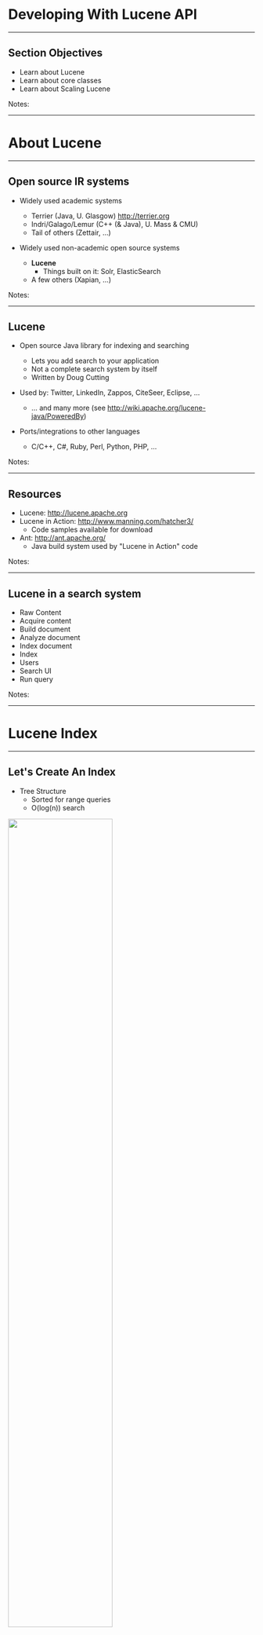 # Developing With Lucene API
---

## Section Objectives

* Learn about Lucene
* Learn about core classes
* Learn about Scaling Lucene  


Notes:

---

# About Lucene 

---

## Open source IR systems


 * Widely used academic systems

     - Terrier (Java, U. Glasgow) http://terrier.org  
     - Indri/Galago/Lemur (C++ (& Java), U. Mass & CMU)
     - Tail of others (Zettair, …)

 * Widely used non-academic open source systems
     -  **Lucene** 
        * Things built on it: Solr, ElasticSearch
     - A few others (Xapian, …)

Notes: 



---

## Lucene


 * Open source Java library for indexing and searching
     - Lets you add search to your application
     - Not a complete search system by itself
     - Written by Doug Cutting

 * Used by: Twitter, LinkedIn, Zappos, CiteSeer, Eclipse, …
     - … and many more (see http://wiki.apache.org/lucene-java/PoweredBy)
 * Ports/integrations to other languages
     - C/C++, C#, Ruby, Perl, Python, PHP, …

Notes: 



---

## Resources


 * Lucene: http://lucene.apache.org
 * Lucene in Action: http://www.manning.com/hatcher3/
     - Code samples available for download
 * Ant: http://ant.apache.org/
     - Java build system used by "Lucene in Action" code

Notes: 



---

## Lucene in a search system


 * Raw Content
 * Acquire content
 * Build document
 * Analyze document
 * Index document
 * Index
 * Users
 * Search UI
 * Run query

Notes: 


---

# Lucene Index
---

## Let's Create An Index

* Tree Structure
  - Sorted for range queries
  - O(log(n)) search

<img src="../../assets/images/solr/index.png" style="width:65%;"/> <!-- {"left" : 0.76, "top" : 2.63, "height" : 2.81, "width" : 8.73} -->


* But Lucene does not index this way

Notes:

---

## A New Index

* Terms and documents are stored in arrays

<img src="../../assets/images/solr/NewIndex.png" style="width:70%;"/> <!-- {"left" : 0.45, "top" : 2.36, "height" : 3.47, "width" : 9.34} -->

Notes:

---

## Insertions

* Means writing a new segment
* In case of too many segments, merge them
* Merging: concatenate docs, merge terms dictionaries and postings lists (merge sort)


<img src="../../assets/images/solr/insertion.png" style="width:65%;"/> <!-- {"left" : 0.15, "top" : 3.35, "height" : 3.62, "width" : 9.95} -->

Notes:

---

## Insertion, contd


<img src="../../assets/images/solr/insertion2.png" style="width:70%;"/> <!-- {"left" : 0.32, "top" : 2.22, "height" : 3.52, "width" : 9.61} -->
Notes:

---

## Deletion

* Means a bit off
* Ignore deleted documents when searching and merging 
* Merge policies favor segments with many deletions

<img src="../../assets/images/solr/3rd-party/deletion.png" style="width:70%;"/> <!-- {"left" : 0.18, "top" : 3.32, "height" : 2.61, "width" : 9.89} -->


Notes:

---

## Pros And Cons

* Pros:
  - Segments never modified
    - Properly used cache by file system
    - Lock-free
  - Terms are de-duplicated
    - Leads to save more space for high-frequency terms
  - An ord identifies docs uniquely
    - Good for cross-API comm.
    - Several indexes in a single query can be used 
  - An ord identifies terms uniquely
    - Sorting: compare longs, not strings
    - Faceting

---

## Pros and Cons (contd)

* Cons:
  - When updating, a new segment is written
    - Better to update in bulk not single
    - They are written sequentially
Notes:

---

## Example of adding document

* `addDoc()`: Adds documents to the index

```java
private static void addDoc(IndexWriter w, String title, String isbn) throws
IOException{
  Document doc = new Document();
  doc.add(new TextField("title",title,Field.Store.YES));
  doc.add(new StringField("isbn",isbn,Field.Store.YES));
  w.addDocument(doc);
}
```
<!-- {"left" : 0, "top" : 1.84, "height" : 1.8, "width" : 10.25} -->





---

## Core indexing classes


 * `IndexWriter`
     - Central component that allows you to create a new index, open an existing one, and add, remove, or update documents in an index
     - Built on an `IndexWriterConfig` and a `Directory`
 * `Directory`
     - Abstract class that represents the location of an index
 * `Analyzer`
     - Extracts tokens from a text stream

Notes: 



---

## Creating an IndexWriter

```java
import org.apache.lucene.analysis.Analyzer 
import org.apache.lucene.index.IndexWriter 
import org.apache.lucene.index.IndexWriterConfig 
import org.apache.lucene.store.Directory 

private IndexWriter writer;

public Indexer(String dir) throws IOException {
  Directory indexDir = FSDirectory.open(new File(dir));
  Analyzer analyzer = new StandardAnalyzer ();
  IndexWriterConfig cfg = new IndexWriterConfig(analyzer);
  cfg.setOpenMode(OpenMode.CREATE);
  writer = new IndexWriter (indexDir, cfg)
}
```
<!-- {"left" : 0, "top" : 1.44, "height" : 3.9, "width" : 10.25} -->

Notes: 



---

## Core indexing classes (contd.)


 * `Document`
     - Represents a collection of named Fields.  Text in these Fields are indexed.
 * Field
     - Note : Lucene Fields can represent both "fields" and "zones" as described in the textbook
     - Or even other things like numbers.
     - `StringFields` are indexed but not tokenized
     - `TextFields` are indexed and tokenized

Notes: 



---

## A Document contains Fields

```java
import org.apache.lucene.document. Document ;
import org.apache.lucene.document. Field ;
  ...
protected Document getDocument(File f) throws Exception {
  Document  doc = new  Document ();
  doc.add (new  TextField ("contents", new FileReader(f))) 
  doc.add (new  StringField ("filename",
                           f.getName(),
                           Field.Store.YES)); 
  doc.add (new  StringField ("fullpath",
                           f.getCanonicalPath(),
                           Field.Store.YES));
  return doc;
}
```
<!-- {"left" : 0, "top" : 1.44, "height" : 3.84, "width" : 10.25} -->


Notes: 



---

## Index a Document with IndexWriter

```java
  private IndexWriter writer;
  ...
  private void indexFile(File f) throws
  		Exception {
  	Document doc = getDocument(f);
  	writer.addDocument (doc);
  }
```
<!-- {"left" : 0, "top" : 1.44, "height" : 2.6, "width" : 8.15} -->

Notes: 



---

## Indexing a directory

```java
private IndexWriter writer;
  ...
public int index(String dataDir,
  				   FileFilter filter)
  		throws Exception {
  	File[] files = new File(dataDir).listFiles();
  	for (File f: files) {
  		if (... &&
  			 (filter == null || filter.accept(f))) {
  			indexFile(f);
  		}
  	}
  	return writer. numDocs ();
}
```
<!-- {"left" : 0, "top" : 1.44, "height" : 4.73, "width" : 10.25} -->

Notes: 



---

## Closing the IndexWriter

```java
private IndexWriter writer;
  ...
public void close() throws IOException {
  writer.close ();
}
```
<!-- {"left" : 0, "top" : 1.44, "height" : 2.06, "width" : 8.85} -->

Notes: 



---

## The Index


 * The Index is the kind of inverted index we know and love

 * The default Lucene50 codec is:

     - variable-byte and fixed-width encoding of delta values

     - multi-level skip lists

     - natural ordering of docIDs

     - encodes both term frequencies and positional information

 * APIs to customize the codec

Notes: 



---

# Searching, Viewing and Debugging
---

## Reading Query

```java
String qstr = args.length > 0 ?args[0]:"lucene";
Query qry = new
QueryParser(Version.LUCENE_40,"title",analyzer)/parse(qstr);
```
<!-- {"left" : 0, "top" : 1.44, "height" : 1.1, "width" : 10.25} -->

Notes:

---

## Searching

* You can create a searcher to search the index by query

* Top 10 ranked results are collected by instantiation of `TopScoreDocCollection`

```java

int hitsPerPage = 10;
IndexReader rd = IndexReader.open(index);
IndexSearcher srchr = new IndexSearcher(rd);
TopScoreDocCollector cltr = TopScoreDocCollector.create(hitsPerPage,true);
srchr.search(q,collector);
ScoreDoc[] hits = cltr.topDocs().scoreDocs
```
<!-- {"left" : 0, "top" : 2.74, "height" : 1.59, "width" : 10.25} -->

Notes:

---

## Providing View For Users 

* Now it's time to display results to the user
```java
System.out.println("Found"+hits.lengh+"hits.");
for (int i = 0; i < hits.lengh;++i){
  int documentId = hits[i].doc;
  Document doc = srchr.doc(documentId);
  System.out.println((i+1)+"."+doc.get("isbn")+"\"+d.get("title"))
}
```
<!-- {"left" : 0, "top" : 1.74, "height" : 1.62, "width" : 10.25} -->

---

## Core searching classes


 * `IndexSearcher`
     - Central class that exposes several search methods on an index
     - Accessed via an IndexReader
 * `Query`
     - Abstract query class.  Concrete subclasses represent specific types of queries, e.g., matching terms in fields, boolean queries, phrase queries, …
 * `QueryParser`
     - Parses a textual representation of a query into a Query instance

Notes: 



---

## IndexSearcher


 * IndexReader

 * Directory

 * Query

 * TopDocs

Notes: 



---

## Creating an IndexSearcher

```java
import org.apache.lucene.search. IndexSearcher ;
...
public static void search(String indexDir, String q)
  throws IOException, ParseException {
   IndexReader  rdr =
  		DirectoryReader.open(FSDirectory.open(
  								new File(indexDir)));
   IndexSearcher is = new IndexSearcher (rdr);
  	...
  }
```
<!-- {"left" : 0, "top" : 1.44, "height" : 3.41, "width" : 10.25} -->

Notes: 



---

## Query and QueryParser

```java
import org.apache.lucene.queryParser.QueryParser ;

import org.apache.lucene.search.Query;

...
public static void search(String indexDir, String q)
  throws IOException, ParseException 
...
QueryParser parser =
   new QueryParser ("contents",
		 new StandardAnalyzer ());                                 
Query query = parser.parse (q);
... 
}
```
<!-- {"left" : 0, "top" : 1.44, "height" : 3.41, "width" : 10.25} -->

Notes: 

---

## Core searching classes (contd.)


 * `TopDocs`
     - Contains references to the top documents returned by a search
 * `ScoreDoc`
     - Represents a single search result

Notes: 



---

## search() returns TopDocs


```java
  import org.apache.lucene.search. TopDocs ;
  ...
  public static void search(String indexDir,
  										 String q)
  		throws IOException, ParseException 
  	...
  	IndexSearcher is = ...;
  	...
  	Query query = ...;
  	...
  	 TopDocs  hits = is. search (query, 10);
  }
```
<!-- {"left" : 0, "top" : 1.44, "height" : 4.25, "width" : 10.25} -->

Notes: 



---

## TopDocs contain ScoreDocs

```java
  import org.apache.lucene.search. ScoreDoc;
  ...
  public static void search(String indexDir, String q)
  		throws IOException, ParseException 
  	...
  	IndexSearcher is = ...;
  	...
  	TopDocs hits = ...;
  	...
  	for( ScoreDoc  scoreDoc : hits. scoreDocs ) {
  		Document doc = is. doc (scoreDoc. doc );
  		System.out.println(doc. get ("fullpath"));
  	}
  }
```
<!-- {"left" : 0, "top" : 1.44, "height" : 4.57, "width" : 10.25} -->

Notes: 



---

## Closing IndexSearcher

```java
  public static void search(String indexDir,
  										 String q)
  		throws IOException, ParseException 
  	...
  	IndexSearcher is = ...;
  	...
  	is.close ();
  }
```
<!-- {"left" : 0, "top" : 1.44, "height" : 2.94, "width" : 10.25} -->

Notes: 



---

## How Lucene models content


 * A Document is the atomic unit of indexing and searching

     - A Document contains Fields

 * Fields have a name and a value

     - You have to translate raw content into Fields 

     - Examples: Title, author, date, abstract, body, URL, keywords, ...

     - Different documents can have different fields

     - Search a field using `name:term`, e.g., `title:lucene`

Notes: 



---

## Fields

 * Fields may
     - Be indexed or not
        * Indexed fields may or may not be analyzed (i.e., tokenized with an Analyzer)
          * Non-analyzed fields view the entire value as a single token (useful for URLs, paths, dates, social security numbers, ...)
     - Be stored or not
        * Useful for fields that you'd like to display to users
     - Optionally store term vectors
        * Like a positional index on the Field's terms
        * Useful for highlighting, finding similar documents, categorization

Notes: 



---

## Field construction

 * Lots of different constructors

 * Field constructionLots of different constructors

```java
import org.apache.lucene.document.Field

import org.apache.lucene.document.FieldType

Field(String name,
	 String value,
     FieldType type);
```
<!-- {"left" : 0, "top" : 2.24, "height" : 2.61, "width" : 8.96} -->

---

## Field construction

 * value can also be specified with a `Reader`, a `TokenStream`, or a `byte[]`.  

 * `FieldType` specifies field properties.

 * Can also directly use sub-classes like `TextField`, `StringField`, …

Notes: 



---

## Using Field properties

| Index          | Store | TermVector               | Example Usage           |
|----------------|-------|--------------------------|-------------------------|
| `NOT_ANALYZED` | Yes   | No                       | identifiers, phone, SSN |
| `ANALYZED`     | Yes   | `WITH_POSITIONS_OFFSETS` | Title, abstract         |
| `ANALYZED`     | No    | `WITH_POSITIONS_OFFSETS` | Body                    |
| `NO`           | Yes   | NO                       | Document Type           |
| `NOT_ANALYZED` | No    | NO                       | Hidden Keywords         |

<!-- {"left" : 0.25, "top" : 1.47, "height" : 3.53, "width" : 9.75} -->

Notes: 



---

## Multi-valued fields


 * You can add multiple Fields with the same name

     - Lucene simply concatenates the different values for that named Field

```java
Document  doc = new  Document ();
  doc. add (new  TextField ("author",
					     "chris manning"));
doc. add (new  TextField ("author",
					     "prabhakar raghavan"));
...
```
<!-- {"left" : 0, "top" : 2.66, "height" : 2.19, "width" : 9.48} -->

Notes: 



---

## Analyzer


 * Tokenizes the input text

 * Common s
     - `WhitespaceAnalyzer`: Splits tokens on whitespace
     - `SimpleAnalyzer`: Splits tokens on non-letters, and then lowercases
     - `StopAnalyzer`: Same as SimpleAnalyzer, but also removes stop words
     - `StandardAnalyzer`: Most sophisticated analyzer that knows about certain token types, lowercases, removes stop words, ...

Notes: 



---

## Analysis example


 * "The quick brown fox jumped over the lazy dog"
 * `WhitespaceAnalyzer`
     - `[The] [quick] [brown] [fox] [jumped] [over] [the] [lazy] [dog]`
 * SimpleAnalyzer
     - `[the] [quick] [brown] [fox] [jumped] [over] [the] [lazy] [dog]`
 * StopAnalyzer
     - `[quick] [brown] [fox] [jumped] [over] [lazy] [dog]`
 * StandardAnalyzer
     - `[quick] [brown] [fox] [jumped] [over] [lazy] [dog]`

Notes: 



---

## Another analysis example


 * "XY&Z Corporation – xyz@example.com"

 * WhitespaceAnalyzer

     - `[XY&Z] [Corporation] [-] [xyz@example.com]`

 * SimpleAnalyzer

     - `[xy] [z] [corporation] [xyz] [example] [com]`

 * StopAnalyzer

     - `[xy] [z] [corporation] [xyz] [example] [com]`

 * StandardAnalyzer

     - `[xy&z] [corporation] [xyz@example.com]`

Notes: 



---

## What's inside an Analyzer?


 * Analyzers need to return a `TokenStream`:
   - `public TokenStream tokenStream(String fieldName, Reader reader)`

 * `TokenStream`
 * `Tokenizer`
 * `TokenFilter`

Notes: 



---

## Tokenizers and TokenFilters


 * `Tokenizer`
     - `WhitespaceTokenizer`
     - `KeywordTokenizer`
     - `LetterTokenizer`
     - `StandardTokenizer`
     - ...
 * `TokenFilter`
     - `LowerCaseFilter`
     - `StopFilter`
     - `PorterStemFilter`
     - `ASCIIFoldingFilter`
     - `StandardFilter`
     - ...

Notes: 



---

## Adding/deleting Documents to/from an IndexWriter

 * `void addDocument(Iterable<IndexableField> d);`
 * IndexWriter's Analyzer is used to analyze document.
 *  Important: Need to ensure that Analyzers used at indexing time are consistent with Analyzers used at searching time

```java
// deletes docs containing terms or matching
// queries.  The term version is useful for
// deleting one document.
void deleteDocuments(Term... terms);
void deleteDocuments(Query... queries);   
```
<!-- {"left" : 0, "top" : 3.44, "height" : 2.19, "width" : 10.25} -->

Notes: 



---

## Index format


 * Each Lucene index consists of one or more segments
     - A segment is a standalone index for a subset of documents
     - All segments are searched
     - A segment is created whenever IndexWriter flushes adds/deletes
 * Periodically, `IndexWriter` will merge a set of segments into a single segment
     - Policy specified by a `MergePolicy`
 * You can explicitly invoke `forceMerge()` to merge segments

Notes: 



---

## Basic merge policy


 * Segments are grouped into levels
 * Segments within a group are roughly equal size (in log space)
 * Once a level has enough segments, they are merged into a segment at the next level up

Notes: 



---

## Searching a changing index

```java
Directory dir = FSDirectory.open(...);
DirectoryReader reader = DirectoryReader.open(dir);
IndexSearcher searcher = new IndexSearcher(reader);
```
<!-- {"left" : 0, "top" : 1.24, "height" : 1.27, "width" : 10.25} -->

<br/>

 * Above reader does not reflect changes to the index unless you reopen it.

 * Reopening is more resource efficient than opening a brand new reader.

```java
DirectoryReader newReader = DirectoryReader.openIfChanged(reader);

If (newReader != null) {
  reader.close();
  reader = newReader;
  searcher = new IndexSearcher(reader);
}
```
<!-- {"left" : 0, "top" : 4.83, "height" : 1.85, "width" : 10.25} -->


Notes: 



---

## Near-real-time search

```java
IndexWriter writer = ...;
DirectoryReader reader = 
    DirectoryReader.open(writer, true);
IndexSearcher searcher = new IndexSearcher(reader);
// Now let us say there's a change to the index using writer
writer.addDocument(newDoc);
DirectoryReader newReader =
    DirectoryReader.openIfChanged(reader, writer, true);
if (newReader != null) {
  reader.close();
  reader = newReader;
  searcher = new IndexSearcher(reader);
}
```
<!-- {"left" : 0, "top" : 1.44, "height" : 3.53, "width" : 10.25} -->

Notes: 



---

## QueryParser

 * Constructor

  - `(String defaultField, Analyzer analyzer);`

 * Parsing methods
     - `Query parse(String query) throws ParseException;`
     - ... and many more

Notes: 



---

## QueryParser syntax examples

| Query Expression                          | Document Matches If..                                             |
|-------------------------------------------|-------------------------------------------------------------------|
| Java                                      | Contains the term "java" in the default field                     |
| Java junit, java OR junit                 | Contains the term "java" or "junit" or both in the default filed. |
| +java +junit, java AND junit              | Contains the term "ant" in the title field                        |
| title:ant, title:extreme --subject:sports | Contains "extreme" in the "title" and not "sports" in the subject |
| (agile OR extreme) AND java               | Boolean expression matches                                        |
| title:"junit in action"                   | Phrase Matches in Title                                           |
| title:"junit action"~5                    | Proximity Matches (within 5) in Title                             |
| `java*`                                   | Wildcard Matches                                                  |
| `java~`                                   | Fuzzy Matches                                                     |
| `lastmodified:[1/1/19 TO 12/31/19]`       | Range Matches                                                     |

<!-- {"left" : 0.25, "top" : 1.51, "height" : 6.05, "width" : 9.75} -->

Notes: 



---

## Construct Querys programmatically


 * TermQuery
     - Constructed from a Term
 * TermRangeQuery

 * NumericRangeQuery

 * PrefixQuery

 * BooleanQuery

 * PhraseQuery

 * WildcardQuery

 * FuzzyQuery

 * MatchAllDocsQuery

Notes: 



---

## IndexSearcher


 * Methods

     - `TopDocs search(Query q, int n);`

     - `Document doc(int docID);`

Notes: 



---

## TopDocs and ScoreDoc


 * TopDocs methods

     - Number of documents that matched the searchtotalHits

     - Array of ScoreDoc instances containing resultsscoreDocs

     - Returns best score of all `matchesgetMaxScore()`

 * ScoreDoc methods

     - Document iddoc

     - Document scorescore

Notes: 



---

## Scoring


 * Original scoring function uses basic tf-idf scoring with
     - Programmable boost values for certain fields in documents
     - Length normalization
     - Boosts for documents containing more of the query terms
 * `IndexSearcher` provides an `explain()` method that explains the scoring of a document

Notes: 



---

## Lucene Scoring


 * As well as traditional tf.idf vector space model, Lucene has:

     - BM25

     - drf (divergence from randomness)

     - ib (information (theory)-based similarity)

```java
indexSearcher.setSimilarity(
   new BM25Similarity());
BM25Similarity custom =
  new BM25Similarity(1.2, 0.75); // k1, b
indexSearcher.setSimilarity(custom);
```
<!-- {"left" : 0, "top" : 3.18, "height" : 1.98, "width" : 8.66} -->

Notes: 



---

# Tika
---

## The Main Problem

* Many documents are not in plain text
  - Audio
  - Video
  - PDF
  - Picture
  and many more...


<img src="../../assets/images/solr/extr_challenge.png" style="width:55%;"/><!-- {"left" : 1.65, "top" : 3.89, "height" : 4.03, "width" : 6.96} -->

Notes:

---

## Other Problems

* License
* Dependencies
* Efforts breaking up
* Custom solution limits

---

## Tika Design

* Parser interface
* Document input stream
* XHTML SAX events
* Document metadata
* Parser implementation

Notes:

---
## Parser interface

```java
void parse(InputStream stream, ContentHandler handler, 
Metadata metadata) throws IOException, 
SAXException, TikaException;
```
<!-- {"left" : 0, "top" : 1.44, "height" : 1.01, "width" : 10.25} -->


<img src="../../assets/images/solr/parser.png" style="width:50%;"/><!-- {"left" : 1.01, "top" : 3.19, "height" : 4.71, "width" : 7.73} -->

Notes:

---

## Document input stream

<img src="../../assets/images/solr/in_stream.png" style="width:65%;"/><!-- {"left" : 1.02, "top" : 2.01, "height" : 5.05, "width" : 8.21} -->


Notes:

---

## XHTML SAX events

```html
<html xmlns="http://www.w3.org/1999/xhtml">
  <head>
    <title>...</title>
  </head>
  <body>...</body>
</html>
```
<!-- {"left" : 1.02, "top" : 1.38, "height" : 2.03, "width" : 7.94} -->

<img src="../../assets/images/solr/sax.png" style="width:65%;"/><!-- {"left" : 0.7, "top" : 4.26, "height" : 3.72, "width" : 8.84} -->

Notes:

---
## Document Metadata

* Metadata.RESOURCE_NAME_KEY
  - the name of the file or resource that contains the document
* Metadata.CONTENT_TYPE
  - according to the content type the document was parsed to
* Metadata.TITLE
  - if the document format contains an explicit title field
* Metadata.AUTHOR
  - if the document format contains an explicit author field

Notes:

---
## parser Implementation

* Third party libraries:
  - PDFBox
  - Apache POI
* Tika parsers:
  - PDFParser
  - OfficeParser

---

## parser Implementation

* AutoDetectParser:
  - Accumulates all `Tika` functionalities
  - Works on any kind of document
* Supported formats:
  - Word
  - Excel
  - PowerPoint
  - XML
  - HTML
  - MP3
  and much more...

Notes:

---

# Lucene Performance Tuning
---

## Best practices

* Run a Java profiler; `System.nanoTime`
* Run your JVM with the `-server` switch
* Upgrade to the latest release of `Lucene`
* Use a local file system for your index
* Don't re-open `IndexWriter` or `IndexReader/IndexSearcher` any more frequently than required
* Use multiple threads

Notes:

---

## Best practices (contd)

* Use faster hardware
* Put as much physical memory as you can in your computers
* Budget enough memory, CPU and file descriptors for your peak usage
* Turn off any fields or features that your application is not actually using
* Group multiple text fields into a single text field and search only that one

Notes:

---

## Testing process

* Set up a test
* Establish a baseline of your metric
* Take an open minded iterative approach. Make a change at a time and test it

Notes:

---

## Metrics

* You have to understand which metric you need to improve
  - Index-to-search delay
  - Indexing throughput
  - Search latency
  - Search throughput

Notes:

---

## Index-to-search delay

* Time from when you add or update a document until users can actually search it
* the only way to reduce index-to-search delay is to close your writer and reopen your reader
* This operation consumes IO, CPU, and memory
* Reopen a reader:
  - Use the `reopen` method to get a new `IndexReader`
  - Create the IndexSearcher from the new reader
  - If necessary, warm this searcher by running carefully chosen initial searches
  - Once the new searcher is ready, direct new searches to it, but follow-on searches (e.g., another page of
results for a previously run search) back to the original searcher
  - After the completion of serrch sessions close the older searcher

Notes:

---

## indexing throughput on Wikipedia


<img src="../../assets/images/solr/wikipedia.png" style="width:24%;"/> <!-- {"left" : 3.54, "top" : 1.62, "height" : 6.4, "width" : 3.1} -->

Notes:

---

## Indexing throughput

* How many documents per second you are able to add to your index
* Use Wikipedia as source of text
* First pre-process the Wikipedia XML content into a single large text file
* Then run the real test

Notes:

---

## Real test

* Run this algorithm:

```java
analyzer=org.apache.lucene.analysis.standard.StandardAnalyzer
doc.maker=org.apache.lucene.benchmark.byTask.feeds.LineDocMaker
directory=FSDirectory
# Use stored fields and term vectors
doc.stored = true 
doc.term.vectors = true
docs.file=/lucene/wikipedia.lines.txt
{ "Rounds" # Run test 3 times
ResetSystemErase
{ "BuildIndex"
-CreateIndex()
{ "AddDocs" AddDoc > : 200000 # Add first 200K doc
-CloseIndex()
}
NewRound
} : 3

RepSumByPrefRound BuildIndex # Report results
```
<!-- {"left" : 0.0, "top" : 1.78, "height" : 4.55, "width" : 10.25} -->

Notes:

---

## Improve indexing throughput

* Use many threads
* Set IndexWriter to flush by memory usage and not document count
* Turn off compound file format `IndexWriter.setUseCompoundFile(false)`
* Use `autoCommit=false`
* Re-use `Document` and `Field` instances
* Make sure your own analyzers and filters are re-using a single Token instance by defining the
`nextToken(Token)` API

Notes:

---

## Improve indexing throughput (contd)

* Test different values of mergeFactor
* Use optimize sparingly
* Index into separate indices
* Test the speed of creating the documents and just tokenizing them by using the `ReadTokens` task in your algorithm

---

## Search latency and throughput

* Use enough threads to fully utilize your computer's concurrency
* Use a read-only IndexReader
* If you are not on Windows, use `NIOFSDirectory`
* Make sure each step between the user and Lucene is not adding unnecessary latency
* Be sure you are using enough threads to fully utilize the computer's hardware
* consider using more than one instance of
`IndexSearcher`

Notes:

---

## Search latency and throughput (contd)

* Warm up your searchers before using them on real searches
* Use `FieldCache` instead of stored fields, if you can afford the RAM
* Decrease `mergeFactor` so there are fewer segments in the index
* Turn off compound file format
* Limit your use of term vectors
* If you must load stored fields, use FieldSelector

Notes:

---

## Search latency and throughput (contd)

* Run optimize or `optimize(maxNumSegments)` periodically on your index
* Don't iterate over more hits than needed
* Only re-open the `IndexReader` when it's really necessary
* Call `query.rewrite().toString()` and print the result
* If you are using `FuzzyQuery`, set the minimum prefix length to a value greater than zero

Notes:

---

## Threads & concurrency

<img src="../../assets/images/solr/thread.png" style="width:30%;float:right;"/> <!-- {"left" : 6.59, "top" : 1.24, "height" : 5.35, "width" : 3.5} -->

* Using threads for searching
* Using threads for indexing
  - A simple utility class that extends `IndexWriter` and uses `java.util.concurrent`



Notes:

---

## Managing resources consumption 

* Disk space
* File descriptors
* Memory

Notes:

---

## Common errors

* Index corruption
  - Hardware problems
  - The OS or computer crashes
  - Accidentally allowing two writers to write to the same index at the same time
  - Errors when copying
  - It's even possible you've hit a previously undiscovered bug in Lucene

Notes:

---

## Test your index for corruption

  - Run Lucene with assertions enabled
  - Run the `org.apache.lucene.index.CheckIndex` tool

Notes:

---

## Repairing an index

* Final resort is `CheckIndex` tool

```java
java org.apache.lucene.index.CheckIndex <pathToIndex> -fix
```
<!-- {"left" : 0, "top" : 1.53, "height" : 0.53, "width" : 9.74} -->
* Forcefully removes those segments that hit problems






